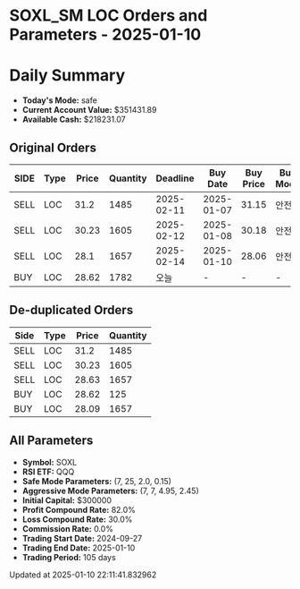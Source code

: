 # SOXL_SM LOC Orders and Parameters - 2025-01-10

# Daily Summary

- **Today's Mode:** safe
- **Current Account Value:** $351431.89
- **Available Cash:** $218231.07

## Original Orders

| SIDE | Type | Price | Quantity | Deadline | Buy Date | Buy Price | Buy Mode |
|------|------|-------|----------|----------|----------|-----------|----------|
| SELL | LOC | 31.2 | 1485 | 2025-02-11 | 2025-01-07 | 31.15 | 안전 |
| SELL | LOC | 30.23 | 1605 | 2025-02-12 | 2025-01-08 | 30.18 | 안전 |
| SELL | LOC | 28.1 | 1657 | 2025-02-14 | 2025-01-10 | 28.06 | 안전 |
| BUY | LOC | 28.62 | 1782 | 오늘 | - | - | - |

## De-duplicated Orders

| Side | Type | Price | Quantity |
|------|------|-------|----------|
| SELL | LOC | 31.2 | 1485 |
| SELL | LOC | 30.23 | 1605 |
| SELL | LOC | 28.63 | 1657 |
| BUY | LOC | 28.62 | 125 |
| BUY | LOC | 28.09 | 1657 |

## All Parameters

- **Symbol:** SOXL
- **RSI ETF:** QQQ
- **Safe Mode Parameters:** (7, 25, 2.0, 0.15)
- **Aggressive Mode Parameters:** (7, 7, 4.95, 2.45)
- **Initial Capital:** $300000
- **Profit Compound Rate:** 82.0%
- **Loss Compound Rate:** 30.0%
- **Commission Rate:** 0.0%
- **Trading Start Date:** 2024-09-27
- **Trading End Date:** 2025-01-10
- **Trading Period:** 105 days

Updated at 2025-01-10 22:11:41.832962
